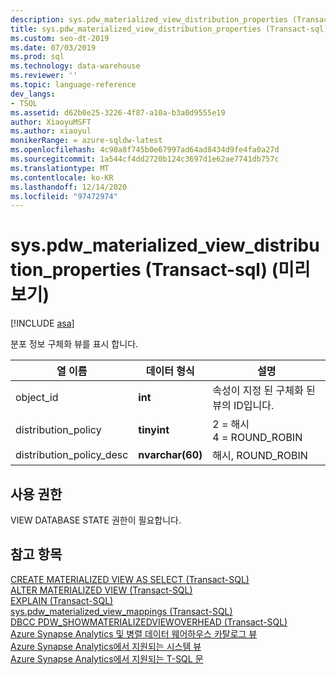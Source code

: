 ```yaml
---
description: sys.pdw_materialized_view_distribution_properties (Transact-sql) (미리 보기)
title: sys.pdw_materialized_view_distribution_properties (Transact-sql)
ms.custom: seo-dt-2019
ms.date: 07/03/2019
ms.prod: sql
ms.technology: data-warehouse
ms.reviewer: ''
ms.topic: language-reference
dev_langs:
- TSQL
ms.assetid: d62b0e25-3226-4f87-a10a-b3a0d9555e19
author: XiaoyuMSFT
ms.author: xiaoyul
monikerRange: = azure-sqldw-latest
ms.openlocfilehash: 4c90a8f745b0e67997ad64ad8434d9fe4fa0a27d
ms.sourcegitcommit: 1a544cf4dd2720b124c3697d1e62ae7741db757c
ms.translationtype: MT
ms.contentlocale: ko-KR
ms.lasthandoff: 12/14/2020
ms.locfileid: "97472974"
---
```

# <a name="syspdw_materialized_view_distribution_properties-transact-sql-preview"></a>sys.pdw_materialized_view_distribution_properties (Transact-sql) (미리 보기)

[!INCLUDE [asa](../../includes/applies-to-version/asa.md)]

분포 정보 구체화 뷰를 표시 합니다.  
  
|열 이름|데이터 형식|설명|  
|-----------------|---------------|-----------------| 
|object_id|**int**|속성이 지정 된 구체화 된 뷰의 ID입니다.| 
|distribution_policy |**tinyint**|2 = 해시</br>4 = ROUND_ROBIN|  
|distribution_policy_desc |**nvarchar(60)**|해시, ROUND_ROBIN|  
 
## <a name="permissions"></a>사용 권한

VIEW DATABASE STATE 권한이 필요합니다.
 
## <a name="see-also"></a>참고 항목

[CREATE MATERIALIZED VIEW AS SELECT &#40;Transact-SQL&#41;](../../t-sql/statements/create-materialized-view-as-select-transact-sql.md?view=azure-sqldw-latest)   
[ALTER MATERIALIZED VIEW &#40;Transact-SQL&#41;](../../t-sql/statements/alter-materialized-view-transact-sql.md?view=azure-sqldw-latest)   
[EXPLAIN &#40;Transact-SQL&#41;](../../t-sql/queries/explain-transact-sql.md?view=azure-sqldw-latest)   
[sys.pdw_materialized_view_mappings &#40;Transact-SQL&#41;](./sys-pdw-materialized-view-mappings-transact-sql.md?view=azure-sqldw-latest)   
[DBCC PDW_SHOWMATERIALIZEDVIEWOVERHEAD &#40;Transact-SQL&#41;](../../t-sql/database-console-commands/dbcc-pdw-showmaterializedviewoverhead-transact-sql.md?view=azure-sqldw-latest)   
[Azure Synapse Analytics 및 병렬 데이터 웨어하우스 카탈로그 뷰](../../relational-databases/system-catalog-views/sql-data-warehouse-and-parallel-data-warehouse-catalog-views.md)   
[Azure Synapse Analytics에서 지원되는 시스템 뷰](/azure/sql-data-warehouse/sql-data-warehouse-reference-tsql-system-views)   
[Azure Synapse Analytics에서 지원되는 T-SQL 문](/azure/sql-data-warehouse/sql-data-warehouse-reference-tsql-statements)